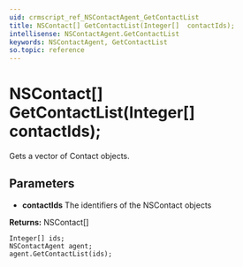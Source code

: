 ```yaml
---
uid: crmscript_ref_NSContactAgent_GetContactList
title: NSContact[] GetContactList(Integer[]  contactIds);
intellisense: NSContactAgent.GetContactList
keywords: NSContactAgent, GetContactList
so.topic: reference
---
```


# NSContact[] GetContactList(Integer[]  contactIds);

Gets a vector of Contact objects.

## Parameters

* **contactIds** The identifiers of the NSContact objects

**Returns:** NSContact[]

```crmscript
Integer[] ids;
NSContactAgent agent;
agent.GetContactList(ids);
```

